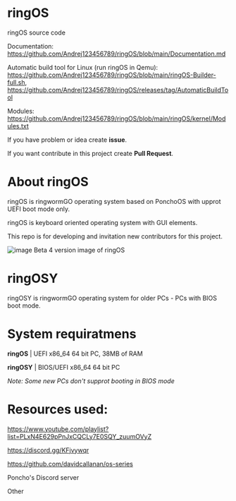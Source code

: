 # ringOS
ringOS source code

Documentation: https://github.com/Andrej123456789/ringOS/blob/main/Documentation.md

Automatic build tool for Linux (run ringOS in Qemu): https://github.com/Andrej123456789/ringOS/blob/main/ringOS-Builder-full.sh, https://github.com/Andrej123456789/ringOS/releases/tag/AutomaticBuildTool

Modules: https://github.com/Andrej123456789/ringOS/blob/main/ringOS/kernel/Modules.txt

If you have problem or idea create **issue**.

If you want contribute in this project create **Pull Request**.

# About ringOS
ringOS is ringwormGO operating system based on PonchoOS with upprot UEFI boot mode only.

ringOS is keyboard oriented operating system with GUI elements.

This repo is for developing and invitation new contributors for this project.

![image](https://user-images.githubusercontent.com/83548580/133824416-455bc2d8-3364-4ffd-abd6-24bff779af32.png)
Beta 4 version image of ringOS

# ringOSY
ringOSY is ringwormGO operating system for older PCs - PCs with BIOS boot mode.

# System requiratmens
**ringOS** | UEFI x86_64 64 bit PC, 38MB of RAM

**ringOSY** | BIOS/UEFI x86_64 64 bit PC

*Note: Some new PCs don't supprot booting in BIOS mode*

# Resources used:
https://www.youtube.com/playlist?list=PLxN4E629pPnJxCQCLy7E0SQY_zuumOVyZ

https://discord.gg/KFjvywqr

https://github.com/davidcallanan/os-series

Poncho's Discord server

Other
